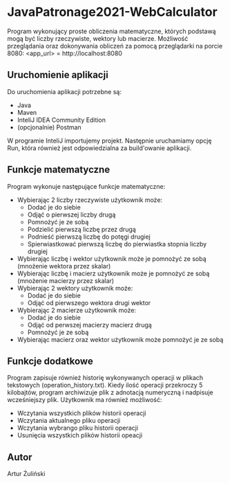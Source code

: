 # JavaPatronage2021-WebCalculator

Program wykonujący proste obliczenia matematyczne, których podstawą mogą być liczby rzeczywiste, wektory lub macierze.
Możliwość przeglądania oraz dokonywania obliczeń za pomocą przeglądarki na porcie 8080:
<app_url> = http://localhost:8080<br/>

## Uruchomienie aplikacji

Do uruchomienia aplikacji potrzebne są:
- Java
- Maven
- InteliJ IDEA Community Edition
- (opcjonalnie) Postman

W programie InteliJ importujemy projekt. Następnie uruchamiamy opcję Run, która również jest odpowiedzialna za build'owanie aplikacji.

## Funkcje matematyczne

Program wykonuje następujące funkcje matematyczne:
- Wybierając 2 liczby rzeczywiste użytkownik może:
    -   Dodać je do siebie
    -   Odjąć o pierwszej liczby drugą
    -   Pomnożyć je ze sobą
    -   Podzielić pierwszą liczbę przez drugą
    -   Podnieść pierwszą liczbę do potęgi drugiej
    -   Spierwiastkować pierwszą liczbę do pierwiastka stopnia liczby drugiej
- Wybierając liczbę i wektor użytkownik może je pomnożyć ze sobą (mnożenie wektora przez skalar)
- Wybierając liczbę i macierz użytkownik może je pomnożyć ze sobą (mnożenie macierzy przez skalar)
- Wybierając 2 wektory użytkownik może:
    -   Dodać je do siebie
    -   Odjąć od pierwszego wektora drugi wektor
- Wybierając 2 macierze użytkownik może:
    -   Dodać je do siebie
    -   Odjąć od perwszej macierzy macierz drugą
    -   Pomnożyć je ze sobą      
- Wybierając macierz oraz wektor użytkownik może pomnożyć je ze sobą

## Funkcje dodatkowe

Program zapisuje również historię wykonywanych operacji w plikach tekstowych (operation_history.txt).
Kiedy ilość operacji przekroczy 5 kilobajtów, program archiwizuje plik z adnotacją numeryczną i nadpisuje wcześniejszy plik.
Użytkownik ma również możliwość:
- Wczytania wszystkich plików historii operacji
- Wczytania aktualnego pliku operacji
- Wczytania wybrango pliku historii operacji
- Usunięcia wszystkich plików historii opeacji

## Autor

Artur Żuliński